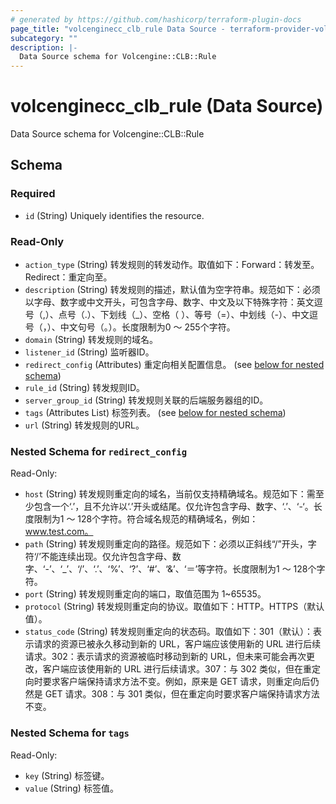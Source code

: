```yaml
---
# generated by https://github.com/hashicorp/terraform-plugin-docs
page_title: "volcenginecc_clb_rule Data Source - terraform-provider-volcenginecc"
subcategory: ""
description: |-
  Data Source schema for Volcengine::CLB::Rule
---
```


# volcenginecc_clb_rule (Data Source)

Data Source schema for Volcengine::CLB::Rule



<!-- schema generated by tfplugindocs -->
## Schema

### Required

- `id` (String) Uniquely identifies the resource.

### Read-Only

- `action_type` (String) 转发规则的转发动作。取值如下：Forward：转发至。Redirect：重定向至。
- `description` (String) 转发规则的描述，默认值为空字符串。规范如下：必须以字母、数字或中文开头，可包含字母、数字、中文及以下特殊字符：英文逗号（,）、点号（.）、下划线（_）、空格（ ）、等号（=）、中划线（-）、中文逗号（，）、中文句号（。）。长度限制为0 ～ 255个字符。
- `domain` (String) 转发规则的域名。
- `listener_id` (String) 监听器ID。
- `redirect_config` (Attributes) 重定向相关配置信息。 (see [below for nested schema](#nestedatt--redirect_config))
- `rule_id` (String) 转发规则ID。
- `server_group_id` (String) 转发规则关联的后端服务器组的ID。
- `tags` (Attributes List) 标签列表。 (see [below for nested schema](#nestedatt--tags))
- `url` (String) 转发规则的URL。

<a id="nestedatt--redirect_config"></a>
### Nested Schema for `redirect_config`

Read-Only:

- `host` (String) 转发规则重定向的域名，当前仅支持精确域名。规范如下：需至少包含一个‘.’，且不允许以‘.’开头或结尾。仅允许包含字母、数字、‘.’、‘-‘。长度限制为1 ～ 128个字符。符合域名规范的精确域名，例如：www.test.com。
- `path` (String) 转发规则重定向的路径。规范如下：必须以正斜线“/”开头，字符‘/’不能连续出现。仅允许包含字母、数字、‘-’、‘_’、‘/’、‘.’、‘%’、‘?’、‘#’、‘&’、‘＝’等字符。长度限制为1 ～ 128个字符。
- `port` (String) 转发规则重定向的端口，取值范围为 1~65535。
- `protocol` (String) 转发规则重定向的协议。取值如下：HTTP。HTTPS（默认值）。
- `status_code` (String) 转发规则重定向的状态码。取值如下：301（默认）：表示请求的资源已被永久移动到新的 URL，客户端应该使用新的 URL 进行后续请求。302：表示请求的资源被临时移动到新的 URL，但未来可能会再次更改，客户端应该使用新的 URL 进行后续请求。307：与 302 类似，但在重定向时要求客户端保持请求方法不变。例如，原来是 GET 请求，则重定向后仍然是 GET 请求。308：与 301 类似，但在重定向时要求客户端保持请求方法不变。


<a id="nestedatt--tags"></a>
### Nested Schema for `tags`

Read-Only:

- `key` (String) 标签键。
- `value` (String) 标签值。
